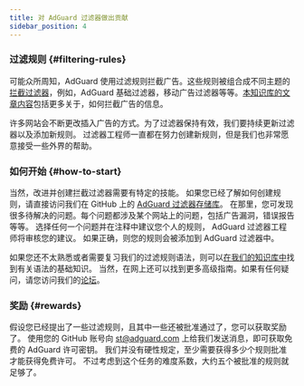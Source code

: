 ```yaml
---
title: 对 AdGuard 过滤器做出贡献
sidebar_position: 4
---
```


### 过滤规则 {#filtering-rules}

可能众所周知，AdGuard 使用过滤规则拦截广告。这些规则被组合成不同主题的[拦截过滤器](/general/ad-filtering/adguard-filters)，例如，AdGuard 基础过滤器，移动广告过滤器等等。[本知识库的文章内容](/general/ad-filtering/how-ad-blocking-works)包括更多关于，如何拦截广告的信息。

许多网站会不断更改插入广告的方式。为了过滤器保持有效，我们要持续更新过滤器以及添加新规则。 过滤器工程师一直都在努力创建新规则，但是我们也非常愿意接受一些外界的帮助。

### 如何开始 {#how-to-start}

当然，改进并创建拦截过滤器需要有特定的技能。 如果您已经了解如何创建规则，请直接访问我们在 GitHub 上的 [AdGuard 过滤器存储库](https://github.com/AdguardTeam/AdguardFilters)。 在那里，您可发现很多待解决的问题。每个问题都涉及某个网站上的问题，包括广告漏洞，错误报告等等。 选择任何一个问题并在注释中建议您个人的规则， AdGuard 过滤器工程师将审核您的建议。 如果正确，则您的规则会被添加到 AdGuard 过滤器中。

如果您还不太熟悉或者需要复习我们的过滤规则语法，则可以[在我们的知识库中](/general/ad-filtering/create-own-filters)找到有关语法的基础知识。 当然，在网上还可以找到更多高级指南。如果有任何疑问，请您访问我们的[论坛](https://forum.adguard.com/)。

### 奖励 {#rewards}

假设您已经提出了一些过滤规则，且其中一些还被批准通过了，您可以获取奖励了。 使用您的 GitHub 账号向 [st@adguard.com](mailto:st@adguard.com) 上给我们发送消息，即可获取免费的 AdGuard 许可密钥。 我们并没有硬性规定，至少需要获得多少个规则批准才能获得免费许可。 不过考虑到这个任务的难度系数，大约五个被批准的规则就足够了。